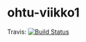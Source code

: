 # ohtu-viikko1
Travis:
[![Build Status](https://travis-ci.org/aleksisv/ohtu-viikko1.svg?branch=master)](https://travis-ci.org/aleksisv/ohtu-viikko1)
